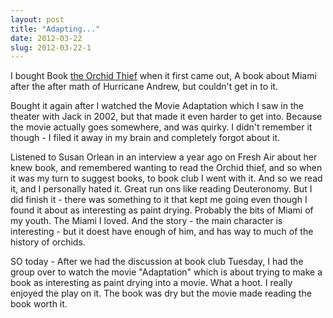 ```yaml
---
layout: post
title: "Adapting..."
date: 2012-03-22
slug: 2012-03-22-1
---
```


I bought Book  [the Orchid Thief](http://www.amazon.com/Orchid-Thief-Obsession-Ballantine-Readers/dp/044900371X)  when it first came out, A book about Miami after the after math of Hurricane Andrew, but couldn&apos;t get in to it.  

Bought it again after I watched the Movie Adaptation which I saw in the theater with Jack in 2002, but that made it even harder to get into.  Because the movie actually goes somewhere, and was quirky. I didn&apos;t remember it though - I filed it away in my brain and completely forgot about it. 

Listened to Susan Orlean in an interview a year ago on Fresh Air about her knew book, and remembered wanting to read the Orchid thief,  and so when it was my turn to suggest books, to book club I went with it.  And so we read it, and I personally  hated it.  Great run ons like reading Deuteronomy.   But I did finish it - there was something to it that kept me going even though I found it about as interesting as paint drying.  Probably the bits of Miami of my youth.  The Miami I loved.  And the story - the main character is interesting - but it doest have enough of him, and has way to much of the history of orchids.  

SO today - After we had the discussion at book club Tuesday, I had the group over to watch the movie &quot;Adaptation&quot;  which is about trying to make a book as interesting as paint drying into a movie.  What a hoot. I really enjoyed the play on it.  The book was dry but the movie made reading the book worth it.

 <br />
